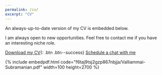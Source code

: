 ```yaml
---
permalink: /cv/
excerpt: "CV"
---
```


An always-up-to-date version of my CV is embedded below. 

I am always open to new opportunities. Feel free to contact me if you have an interesting niche role.   

[<i class="fas fa-download"></i> Download my CV](https://www.dropbox.com/scl/fi/f6taj9tsj2gzp867nbjja/Valliammai-Subramanian.pdf?dl=1){: .btn .btn--success}  <a href="/calendar/" class="btn btn--info">Schedule a chat with me</a>

{% include embedpdf.html code="f6taj9tsj2gzp867nbjja/Valliammai-Subramanian.pdf" width=100 height=2700 %}
